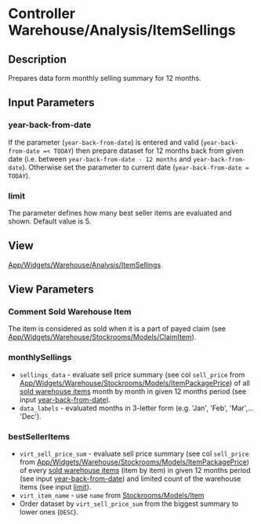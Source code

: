 # Controller Warehouse/Analysis/ItemSellings

## Description

Prepares data form monthly selling summary for 12 months.

## Input Parameters

### year-back-from-date
If the parameter (`year-back-from-date`) is entered and valid (`year-back-from-date =< TODAY`) then prepare dataset for 12 months back from given date (i.e. between `year-back-from-date - 12 months` and `year-back-from-date`). Otherwise set the parameter to current date (`year-back-from-date = TODAY`).

### limit
The parameter defines how many best seller items are evaluated and shown. Default value is 5.

## View

[App/Widgets/Warehouse/Analysis/ItemSellings](../Views/ItemSellings.md)

## View Parameters

### Comment Sold Warehouse Item
The item is considered as sold when it is a part of payed claim (see [App/Widgets/Warehouse/Stockrooms/Models/ClaimItem](../../Stockrooms/Models/ClaimItem.md)).

### monthlySellings
* `sellings_data` - evaluate sell price summary (see col `sell_price` from [App/Widgets/Warehouse/Stockrooms/Models/ItemPackagePrice](../../Stockrooms/Models/ItemPackagePrice.md)) of all [sold warehouse items](#comment-sold-warehouse-item) month by month in given 12 months period (see input [year-back-from-date](#year-back-from-date)).
* `data_labels` - evaluated months in 3-letter form (e.g. 'Jan', 'Feb', 'Mar',... 'Dec').

### bestSellerItems
* `virt_sell_price_sum` - evaluate sell price summary (see col `sell_price` from [App/Widgets/Warehouse/Stockrooms/Models/ItemPackagePrice](../../Stockrooms/Models/ItemPackagePrice.md)) of every [sold warehouse items](#comment-sold-warehouse-item) (item by item) in given 12 months period (see input [year-back-from-date](#year-back-from-date)) and limited count of the warehouse items (see input [limit](#limit)).
* `virt_item_name` - use `name` from [Stockrooms/Models/Item](../../Stockrooms/Models/Item.md)
* Order dataset by `virt_sell_price_sum` from the biggest summary to lower ones (`DESC`).

